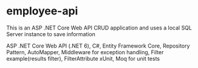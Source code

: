 # employee-api
This is an ASP .NET Core Web API CRUD application and uses a local SQL Server instance to save information

ASP .NET Core Web API (.NET 6),
C#,
Entity Framework Core,
Repository Pattern,
AutoMapper,
Middleware for exception handling,
Filter example(results filter), FilterAttribute
xUnit, Moq for unit tests

